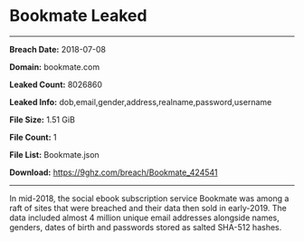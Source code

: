 # Bookmate Leaked

------------
**Breach Date:** 2018-07-08

**Domain:** bookmate.com

**Leaked Count:** 8026860

**Leaked Info:** dob,email,gender,address,realname,password,username

**File Size:** 1.51 GiB

**File Count:** 1

**File List:** Bookmate.json

**Download:** https://9ghz.com/breach/Bookmate_424541

------------
In mid-2018, the social ebook subscription service Bookmate was among a raft of sites that were breached and their data then sold in early-2019. The data included almost 4 million unique email addresses alongside names, genders, dates of birth and passwords stored as salted SHA-512 hashes.
